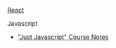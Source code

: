 [React](/react)

Javascript
- ["Just Javascript" Course Notes](/javascript/just_javascript/just_javascript.md)
